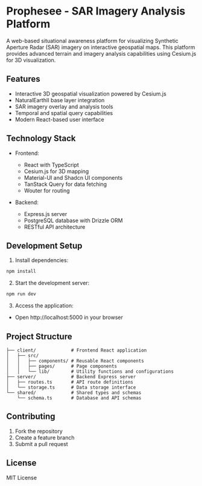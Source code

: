 # Prophesee - SAR Imagery Analysis Platform

A web-based situational awareness platform for visualizing Synthetic Aperture Radar (SAR) imagery on interactive geospatial maps. This platform provides advanced terrain and imagery analysis capabilities using Cesium.js for 3D visualization.

## Features

- Interactive 3D geospatial visualization powered by Cesium.js
- NaturalEarthII base layer integration
- SAR imagery overlay and analysis tools
- Temporal and spatial query capabilities
- Modern React-based user interface

## Technology Stack

- Frontend:
  - React with TypeScript
  - Cesium.js for 3D mapping
  - Material-UI and Shadcn UI components
  - TanStack Query for data fetching
  - Wouter for routing

- Backend:
  - Express.js server
  - PostgreSQL database with Drizzle ORM
  - RESTful API architecture

## Development Setup

1. Install dependencies:
```bash
npm install
```

2. Start the development server:
```bash
npm run dev
```

3. Access the application:
- Open http://localhost:5000 in your browser

## Project Structure

```
├── client/             # Frontend React application
│   ├── src/
│   │   ├── components/ # Reusable React components
│   │   ├── pages/      # Page components
│   │   └── lib/        # Utility functions and configurations
├── server/             # Backend Express server
│   ├── routes.ts       # API route definitions
│   └── storage.ts      # Data storage interface
└── shared/             # Shared types and schemas
    └── schema.ts       # Database and API schemas
```

## Contributing

1. Fork the repository
2. Create a feature branch
3. Submit a pull request

## License

MIT License

